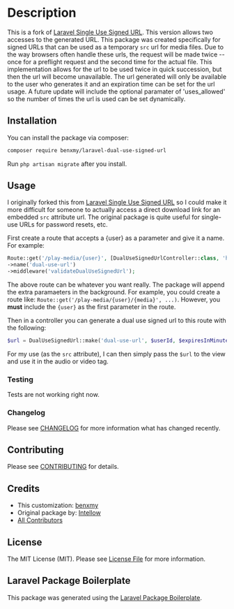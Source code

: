 # Description

<!-- [![Latest Version on Packagist](https://img.shields.io/packagist/v/benxmy/laravel-dual-use-signed-url.svg?style=flat-square)](https://packagist.org/packages/benxmy/laravel-dual-use-signed-url)
[![Build Status](https://img.shields.io/travis/benxmy/laravel-dual-use-signed-url/master.svg?style=flat-square)](https://travis-ci.org/benxmy/laravel-dual-use-signed-url)
[![Quality Score](https://img.shields.io/scrutinizer/g/benxmy/laravel-dual-use-signed-url.svg?style=flat-square)](https://scrutinizer-ci.com/g/benxmy/laravel-dual-use-signed-url)
[![Total Downloads](https://img.shields.io/packagist/dt/benxmy/laravel-dual-use-signed-url.svg?style=flat-square)](https://packagist.org/packages/benxmy/laravel-dual-use-signed-url) -->

This is a fork of [Laravel Single Use Signed URL](https://github.com/intellow/laravel-single-use-signed-url). This version allows two accesses to the generated URL. This package was created specifically for signed URLs that can be used as a temporary `src` url for media files.  Due to the way browsers often handle these urls, the request will be made twice -- once for a preflight request and the second time for the actual file. This implementation allows for the url to be used twice in quick succession, but then the url will become unavailable. The url generated will only be available to the user who generates it and an expiration time can be set for the url usage.  A future update will include the optional paramater of 'uses_allowed' so the number of times the url is used can be set dynamically.

## Installation

You can install the package via composer:

```bash
composer require benxmy/laravel-dual-use-signed-url
```

Run `php artisan migrate` after you install.

## Usage
I originally forked this from [Laravel Single Use Signed URL](https://github.com/intellow/laravel-single-use-signed-url) so I could make it more difficult for someone to actually access a direct download link for an embedded `src` attribute url. The original package is quite useful for single-use URLs for password resets, etc. 

First create a route that accepts a {user} as a parameter and give it a name. For example:

```php
Route::get('/play-media/{user}', [DualUseSignedUrlController::class, 'handle'])
->name('dual-use-url')
->middleware('validateDualUseSignedUrl');
```
The above route can be whatever you want really.  The package will append the extra paramaeters in the background.  For example, you could create a route like: `Route::get('/play-media/{user}/{media}', ...)`. However, you **must** include the `{user}` as the first parameter in the route. 

Then in a controller you can generate a dual use signed url to this route with the following:

``` php
$url = DualUseSignedUrl::make('dual-use-url', $userId, $expiresInMinutes);
```

For my use (as the `src` attribute), I can then simply pass the `$url` to the view and use it in the audio or video tag.

### Testing

Tests are not working right now.

### Changelog

Please see [CHANGELOG](CHANGELOG.md) for more information what has changed recently.

## Contributing

Please see [CONTRIBUTING](CONTRIBUTING.md) for details.

## Credits

- This customization: [benxmy](https://github.com/benxmy)
- Original package by: [Intellow](https://github.com/intellow)
- [All Contributors](../../contributors)

## License

The MIT License (MIT). Please see [License File](LICENSE.md) for more information.

## Laravel Package Boilerplate

This package was generated using the [Laravel Package Boilerplate](https://laravelpackageboilerplate.com).
